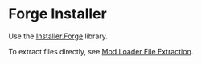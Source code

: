 # Forge Installer

Use the [Installer.Forge](../../installer.forge/README.md) library.

To extract files directly, see [Mod Loader File Extraction](../installer/extract-files.md).
